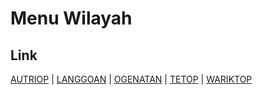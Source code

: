 # Menu Wilayah

## Link

[AUTRIOP](https://github.com/gigit-pemilu/pemilu-2024-93-papua-selatan/tree/main/pileg-dpr/hitung-suara/sub/93-papua-selatan/sub/02-boven-digoel/sub/08-iniyandit/sub/2004-autriop)
 | 
[LANGGOAN](https://github.com/gigit-pemilu/pemilu-2024-93-papua-selatan/tree/main/pileg-dpr/hitung-suara/sub/93-papua-selatan/sub/02-boven-digoel/sub/08-iniyandit/sub/2001-langgoan)
 | 
[OGENATAN](https://github.com/gigit-pemilu/pemilu-2024-93-papua-selatan/tree/main/pileg-dpr/hitung-suara/sub/93-papua-selatan/sub/02-boven-digoel/sub/08-iniyandit/sub/2005-ogenatan)
 | 
[TETOP](https://github.com/gigit-pemilu/pemilu-2024-93-papua-selatan/tree/main/pileg-dpr/hitung-suara/sub/93-papua-selatan/sub/02-boven-digoel/sub/08-iniyandit/sub/2002-tetop)
 | 
[WARIKTOP](https://github.com/gigit-pemilu/pemilu-2024-93-papua-selatan/tree/main/pileg-dpr/hitung-suara/sub/93-papua-selatan/sub/02-boven-digoel/sub/08-iniyandit/sub/2003-wariktop)

